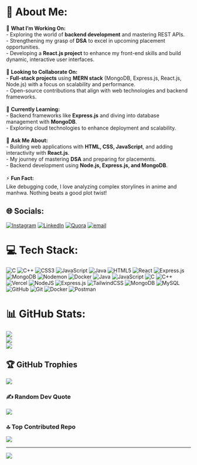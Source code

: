 # 💫 About Me:
🔭 **What I’m Working On:**<br>- Exploring the world of **backend development** and mastering REST APIs.<br>- Strengthening my grasp of **DSA** to excel in upcoming placement opportunities.<br>- Developing a **React.js project** to enhance my front-end skills and build dynamic, interactive user interfaces.<br><br>👯 **Looking to Collaborate On:**<br>- **Full-stack projects** using **MERN stack** (MongoDB, Express.js, React.js, Node.js) with a focus on scalability and performance.<br>- Open-source contributions that align with web technologies and backend frameworks.<br><br>🌱 **Currently Learning:**<br>- Backend frameworks like **Express.js** and diving into database management with **MongoDB**.<br>- Exploring cloud technologies to enhance deployment and scalability.<br><br>💬 **Ask Me About:**<br>- Building web applications with **HTML, CSS, JavaScript**, and adding interactivity with **React.js**.<br>- My journey of mastering **DSA** and preparing for placements.<br>- Backend development using **Node.js, Express.js, and MongoDB**.<br><br>⚡ **Fun Fact:**<br>Like debugging code, I love analyzing complex storylines in anime and manhwa. Nothing beats a good plot twist!


## 🌐 Socials:
[![Instagram](https://img.shields.io/badge/Instagram-%23E4405F.svg?logo=Instagram&logoColor=white)](https://instagram.com/aayan5782) [![LinkedIn](https://img.shields.io/badge/LinkedIn-%230077B5.svg?logo=linkedin&logoColor=white)](https://linkedin.com/in/aayanofficial5) [![Quora](https://img.shields.io/badge/Quora-%23B92B27.svg?logo=Quora&logoColor=white)](https://quora.com/profile/aayanofficial5) [![email](https://img.shields.io/badge/Email-D14836?logo=gmail&logoColor=white)](mailto:aayanofficial5@gmail.com) 

# 💻 Tech Stack:
![C](https://img.shields.io/badge/c-%2300599C.svg?style=for-the-badge&logo=c&logoColor=white) ![C++](https://img.shields.io/badge/c++-%2300599C.svg?style=for-the-badge&logo=c%2B%2B&logoColor=white) ![CSS3](https://img.shields.io/badge/css3-%231572B6.svg?style=for-the-badge&logo=css3&logoColor=white) ![JavaScript](https://img.shields.io/badge/javascript-%23323330.svg?style=for-the-badge&logo=javascript&logoColor=%23F7DF1E) ![Java](https://img.shields.io/badge/java-%23ED8B00.svg?style=for-the-badge&logo=openjdk&logoColor=white) ![HTML5](https://img.shields.io/badge/html5-%23E34F26.svg?style=for-the-badge&logo=html5&logoColor=white) ![React](https://img.shields.io/badge/react-%2320232a.svg?style=for-the-badge&logo=react&logoColor=%2361DAFB) ![Express.js](https://img.shields.io/badge/express.js-%23404d59.svg?style=for-the-badge&logo=express&logoColor=%2361DAFB) ![MongoDB](https://img.shields.io/badge/MongoDB-%234ea94b.svg?style=for-the-badge&logo=mongodb&logoColor=white) ![Nodemon](https://img.shields.io/badge/NODEMON-%23323330.svg?style=for-the-badge&logo=nodemon&logoColor=%BBDEAD) ![Docker](https://img.shields.io/badge/docker-%230db7ed.svg?style=for-the-badge&logo=docker&logoColor=white) ![Java](https://img.shields.io/badge/java-%23ED8B00.svg?style=for-the-badge&logo=openjdk&logoColor=white) ![JavaScript](https://img.shields.io/badge/javascript-%23323330.svg?style=for-the-badge&logo=javascript&logoColor=%23F7DF1E) ![C](https://img.shields.io/badge/c-%2300599C.svg?style=for-the-badge&logo=c&logoColor=white) ![C++](https://img.shields.io/badge/c++-%2300599C.svg?style=for-the-badge&logo=c%2B%2B&logoColor=white) ![Vercel](https://img.shields.io/badge/vercel-%23000000.svg?style=for-the-badge&logo=vercel&logoColor=white) ![NodeJS](https://img.shields.io/badge/node.js-6DA55F?style=for-the-badge&logo=node.js&logoColor=white) ![Express.js](https://img.shields.io/badge/express.js-%23404d59.svg?style=for-the-badge&logo=express&logoColor=%2361DAFB) ![TailwindCSS](https://img.shields.io/badge/tailwindcss-%2338B2AC.svg?style=for-the-badge&logo=tailwind-css&logoColor=white) ![MongoDB](https://img.shields.io/badge/MongoDB-%234ea94b.svg?style=for-the-badge&logo=mongodb&logoColor=white) ![MySQL](https://img.shields.io/badge/mysql-4479A1.svg?style=for-the-badge&logo=mysql&logoColor=white) ![GitHub](https://img.shields.io/badge/github-%23121011.svg?style=for-the-badge&logo=github&logoColor=white) ![Git](https://img.shields.io/badge/git-%23F05033.svg?style=for-the-badge&logo=git&logoColor=white) ![Docker](https://img.shields.io/badge/docker-%230db7ed.svg?style=for-the-badge&logo=docker&logoColor=white) ![Postman](https://img.shields.io/badge/Postman-FF6C37?style=for-the-badge&logo=postman&logoColor=white)
# 📊 GitHub Stats:
![](https://github-readme-stats.vercel.app/api?username=aayanofficial5&theme=prussian&hide_border=true&include_all_commits=false&count_private=false)<br/>
![](https://nirzak-streak-stats.vercel.app/?user=aayanofficial5&theme=prussian&hide_border=true)<br/>
![](https://github-readme-stats.vercel.app/api/top-langs/?username=aayanofficial5&theme=prussian&hide_border=true&include_all_commits=false&count_private=false&layout=compact)

## 🏆 GitHub Trophies
![](https://github-profile-trophy.vercel.app/?username=aayanofficial5&theme=algolia&no-frame=false&no-bg=true&margin-w=4)

### ✍️ Random Dev Quote
![](https://quotes-github-readme.vercel.app/api?type=horizontal&theme=radical)

### 🔝 Top Contributed Repo
![](https://github-contributor-stats.vercel.app/api?username=aayanofficial5&limit=5&theme=prussian&combine_all_yearly_contributions=true)

---
[![](https://visitcount.itsvg.in/api?id=aayanofficial5&icon=2&color=0)](https://visitcount.itsvg.in)

<!-- Proudly created with GPRM ( https://gprm.itsvg.in ) -->
